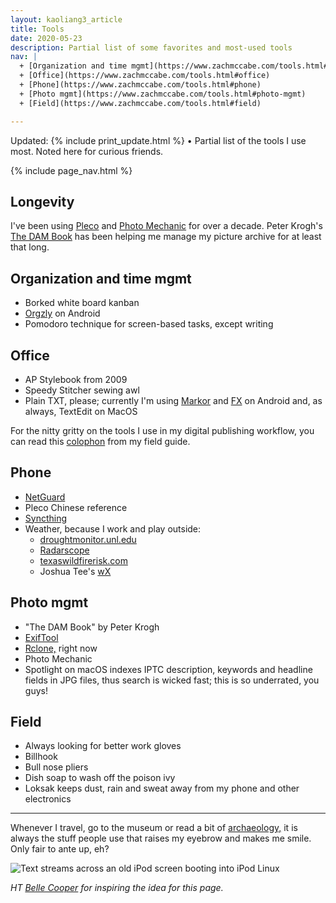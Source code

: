 ```yaml
---
layout: kaoliang3_article
title: Tools
date: 2020-05-23
description: Partial list of some favorites and most-used tools
nav: |
  + [Organization and time mgmt](https://www.zachmccabe.com/tools.html#organization-and-time-mgmt) 
  + [Office](https://www.zachmccabe.com/tools.html#office)
  + [Phone](https://www.zachmccabe.com/tools.html#phone)
  + [Photo mgmt](https://www.zachmccabe.com/tools.html#photo-mgmt)
  + [Field](https://www.zachmccabe.com/tools.html#field)

---
```



Updated: {% include print_update.html %} • Partial list of the tools I use most. Noted here for curious friends.



{% include page_nav.html %}



## Longevity

I've been using [Pleco] and [Photo Mechanic] for over a decade. Peter Krogh's [The DAM Book] has been helping me manage my picture archive for at least that long.

[Pleco]: https://www.pleco.com/

[Photo Mechanic]: https://home.camerabits.com/

[The DAM Book]: https://www.thedambook.com/



## Organization and time mgmt

+ Borked white board kanban
+ [Orgzly] on Android
+ Pomodoro technique for screen-based tasks, except writing

[Orgzly]: http://www.orgzly.com/



## Office

+ AP Stylebook from 2009
+ Speedy Stitcher sewing awl
+ Plain TXT, please; currently I'm using [Markor] and [FX] on Android and, as always, TextEdit on MacOS

[Markor]: https://github.com/gsantner/markor

[FX]: http://www.nextapp.com/fx/

For the nitty gritty on the tools I use in my digital publishing workflow, you can read this [colophon] from my field guide.

[colophon]: https://www.zachmccabe.com/beijing/how_the_book_got_made.html



## Phone

+ [NetGuard]
+ Pleco Chinese reference
+ [Syncthing]
+ Weather, because I work and play outside:
  - [droughtmonitor.unl.edu]
  - [Radarscope]
  - [texaswildfirerisk.com]
  - Joshua Tee's [wX]

[NetGuard]: https://www.netguard.me/

[Syncthing]: https://syncthing.net/

[droughtmonitor.unl.edu]: https://droughtmonitor.unl.edu/CurrentMap/StateDroughtMonitor.aspx?TX

[Radarscope]: https://www.radarscope.app/

[texaswildfirerisk.com]: https://texaswildfirerisk.com/Map/Public/

[wX]: https://docs.google.com/document/d/1OQrviP10XBvQZ7QKh5R4bsd72ZKffK5f0ISRuCaSk5k/edit



## Photo mgmt

+ "The DAM Book" by Peter Krogh
+ [ExifTool]
+ [Rclone,] right now
+ Photo Mechanic
+ Spotlight on macOS indexes IPTC description, keywords and headline fields in JPG files, thus search is wicked fast; this is so underrated, you guys!

[ExifTool]: https://exiftool.org/

[Rclone,]: https://rclone.org/



## Field

+ Always looking for better work gloves
+ Billhook
+ Bull nose pliers
+ Dish soap to wash off the poison ivy
+ Loksak keeps dust, rain and sweat away from my phone and other electronics



---

Whenever I travel, go to the museum or read a bit of [archaeology,] it is always the stuff people use that raises my eyebrow and makes me smile. Only fair to ante up, eh?

![Text streams across an old iPod screen booting into iPod Linux](https://www.zachmccabe.com/assets/viz/ipod-linux-300.gif)

*HT [Belle Cooper] for inspiring the idea for this page.*

[archaeology,]: https://archive.org/details/StoneAgeEconomics_201611/page/n31

[Belle Cooper]: http://bellebcooper.com/

